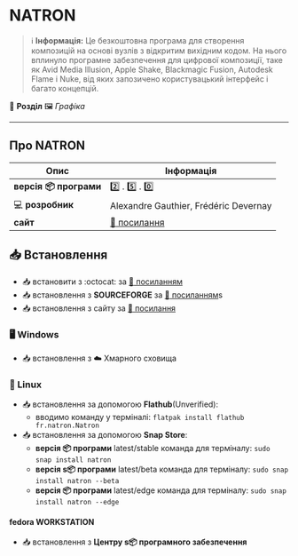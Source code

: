 # NATRON


> :information_source: **Інформація:** Це безкоштовна програма для створення композицій на основі вузлів з відкритим вихідним кодом. На нього вплинуло програмне забезпечення для цифрової композиції, таке як Avid Media Illusion, Apple Shake, Blackmagic Fusion, Autodesk Flame і Nuke, від яких запозичено користувацький інтерфейс і багато концепцій.

:open_file_folder: **Розділ** :framed_picture: *Графіка*

---

## Про NATRON

| Опис                          | Інформація |
|-------------------------------| --------------- |
| **версія :package: програми** | :two: . :five: . :zero: |
| :computer: **розробник**      | Alexandre Gauthier, Frédéric Devernay |
| **сайт**                      | [:link: посилання](https://natrongithub.github.io/) |

## :inbox_tray: Встановлення

- :inbox_tray: встановити з :octocat: за [:link: посиланням](https://github.com/NatronGitHub/Natron/releases)
- :inbox_tray: встановлення з **SOURCEFORGE** за [:link: посиланням](https://sourceforge.net/projects/natron/files/MINGW-packages/)s
- :inbox_tray: встановлення з сайту за [:link: посилання](https://natrongithub.github.io/)

### :desktop_computer: Windows

- :inbox_tray: встановлення з :cloud: Хмарного сховища

### :penguin: Linux

- :inbox_tray: встановлення за допомогою **Flathub**(Unverified):
  - вводимо команду у терміналі: `flatpak install flathub fr.natron.Natron`
- :inbox_tray: встановлення за допомогою **Snap Store**:
  - **версія :package: програми** latest/stable команда для терміналу: `sudo snap install natron`
  - **версія s:package: програми** latest/beta команда для терміналу: `sudo snap install natron --beta`
  - **версія :package: програми** latest/edge команда для терміналу: `sudo snap install natron --edge`

#### fedora WORKSTATION

- :inbox_tray: встановлення з **Центру s:package: програмного забезпечення**
